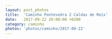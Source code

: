 ```yaml
---
layout: post_photos
title:  'Caminho Pontevedra 2 Caldas de Reis'
date:   2017-09-22 20:00:00 +0200
category: caminho
photos: 'photos/caminho/2017-09-22'
---
```


